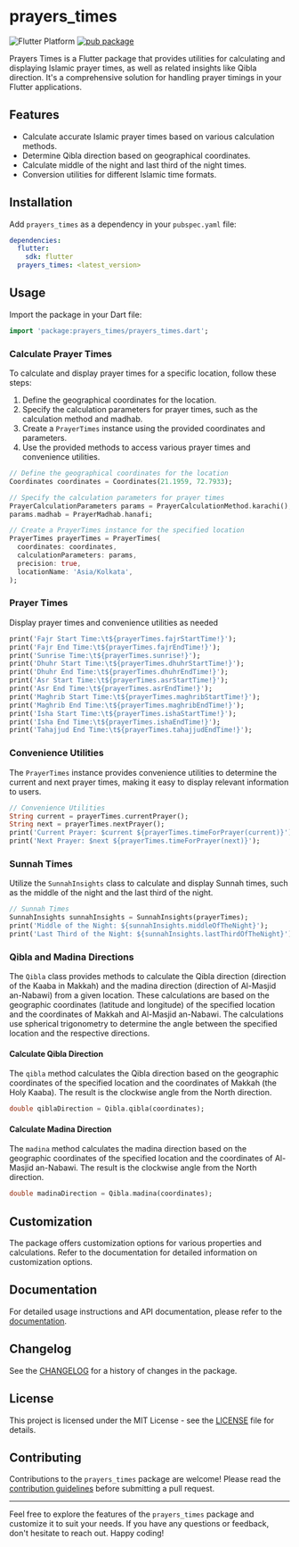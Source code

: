 # prayers_times

![Flutter Platform](https://img.shields.io/badge/platform-flutter-yellow)
[![pub package](https://img.shields.io/pub/v/prayers_times.svg)](https://pub.dev/packages/prayers_times)

Prayers Times is a Flutter package that provides utilities for calculating and displaying Islamic prayer times, as well as related insights like Qibla direction. It's a comprehensive solution for handling prayer timings in your Flutter applications.

## Features

- Calculate accurate Islamic prayer times based on various calculation methods.
- Determine Qibla direction based on geographical coordinates.
- Calculate middle of the night and last third of the night times.
- Conversion utilities for different Islamic time formats.

## Installation

Add `prayers_times` as a dependency in your `pubspec.yaml` file:

```yaml
dependencies:
  flutter:
    sdk: flutter
  prayers_times: <latest_version>
```

## Usage

Import the package in your Dart file:

```dart
import 'package:prayers_times/prayers_times.dart';
```

### Calculate Prayer Times
To calculate and display prayer times for a specific location, follow these steps:

1. Define the geographical coordinates for the location.
2. Specify the calculation parameters for prayer times, such as the calculation method and madhab.
3. Create a `PrayerTimes` instance using the provided coordinates and parameters.
4. Use the provided methods to access various prayer times and convenience utilities.

```dart
// Define the geographical coordinates for the location
Coordinates coordinates = Coordinates(21.1959, 72.7933);

// Specify the calculation parameters for prayer times
PrayerCalculationParameters params = PrayerCalculationMethod.karachi();
params.madhab = PrayerMadhab.hanafi;

// Create a PrayerTimes instance for the specified location
PrayerTimes prayerTimes = PrayerTimes(
  coordinates: coordinates,
  calculationParameters: params,
  precision: true,
  locationName: 'Asia/Kolkata',
);
```

### Prayer Times
Display prayer times and convenience utilities as needed

```dart
print('Fajr Start Time:\t${prayerTimes.fajrStartTime!}');
print('Fajr End Time:\t${prayerTimes.fajrEndTime!}');
print('Sunrise Time:\t${prayerTimes.sunrise!}');
print('Dhuhr Start Time:\t${prayerTimes.dhuhrStartTime!}');
print('Dhuhr End Time:\t${prayerTimes.dhuhrEndTime!}');
print('Asr Start Time:\t${prayerTimes.asrStartTime!}');
print('Asr End Time:\t${prayerTimes.asrEndTime!}');
print('Maghrib Start Time:\t${prayerTimes.maghribStartTime!}');
print('Maghrib End Time:\t${prayerTimes.maghribEndTime!}');
print('Isha Start Time:\t${prayerTimes.ishaStartTime!}');
print('Isha End Time:\t${prayerTimes.ishaEndTime!}');
print('Tahajjud End Time:\t${prayerTimes.tahajjudEndTime!}');
```

### Convenience Utilities
The `PrayerTimes` instance provides convenience utilities to determine the current and next prayer times, making it easy to display relevant information to users.

```dart
// Convenience Utilities
String current = prayerTimes.currentPrayer();
String next = prayerTimes.nextPrayer();
print('Current Prayer: $current ${prayerTimes.timeForPrayer(current)}');
print('Next Prayer: $next ${prayerTimes.timeForPrayer(next)}');
```

### Sunnah Times
Utilize the `SunnahInsights` class to calculate and display Sunnah times, such as the middle of the night and the last third of the night.

```dart
// Sunnah Times
SunnahInsights sunnahInsights = SunnahInsights(prayerTimes);
print('Middle of the Night: ${sunnahInsights.middleOfTheNight}');
print('Last Third of the Night: ${sunnahInsights.lastThirdOfTheNight}');
```

### Qibla and Madina Directions

The `Qibla` class provides methods to calculate the Qibla direction (direction of the Kaaba in Makkah) and the madina direction (direction of Al-Masjid an-Nabawi) from a given location. These calculations are based on the geographic coordinates (latitude and longitude) of the specified location and the coordinates of Makkah and Al-Masjid an-Nabawi. The calculations use spherical trigonometry to determine the angle between the specified location and the respective directions.

#### Calculate Qibla Direction

The `qibla` method calculates the Qibla direction based on the geographic coordinates of the specified location and the coordinates of Makkah (the Holy Kaaba). The result is the clockwise angle from the North direction.

```dart
double qiblaDirection = Qibla.qibla(coordinates);
```

#### Calculate Madina Direction

The `madina` method calculates the madina direction based on the geographic coordinates of the specified location and the coordinates of Al-Masjid an-Nabawi. The result is the clockwise angle from the North direction.

```dart
double madinaDirection = Qibla.madina(coordinates);
```

## Customization

The package offers customization options for various properties and calculations. Refer to the documentation for detailed information on customization options.

## Documentation

For detailed usage instructions and API documentation, please refer to the [documentation](https://pub.dev/documentation/prayers_times/latest/).

## Changelog

See the [CHANGELOG](https://github.com/MohamedAshraf701/prayers_times/blob/main/CHANGELOG.md) for a history of changes in the package.

## License

This project is licensed under the MIT License - see the [LICENSE](https://github.com/MohamedAshraf701/prayers_times/blob/main/LICENSE) file for details.

## Contributing

Contributions to the `prayers_times` package are welcome! Please read the [contribution guidelines](CONTRIBUTING.md) before submitting a pull request.

---

Feel free to explore the features of the `prayers_times` package and customize it to suit your needs. If you have any questions or feedback, don't hesitate to reach out. Happy coding!
